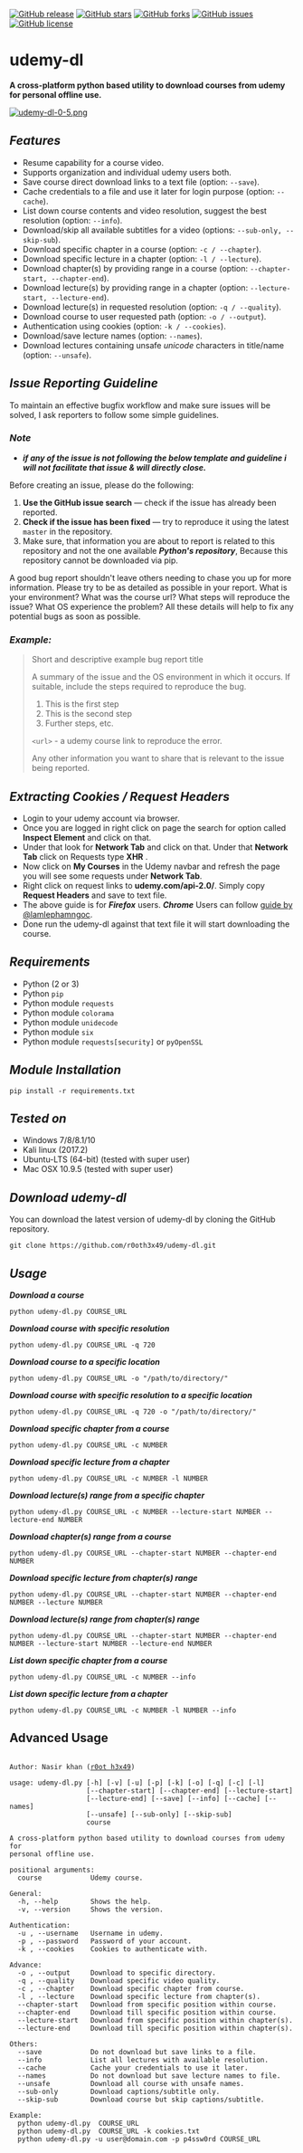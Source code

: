 [![GitHub release](https://img.shields.io/badge/release-v0.5-brightgreen.svg?style=flat-square)](https://github.com/r0oth3x49/udemy-dl/releases/tag/v0.5)
[![GitHub stars](https://img.shields.io/github/stars/r0oth3x49/udemy-dl.svg?style=flat-square)](https://github.com/r0oth3x49/udemy-dl/stargazers)
[![GitHub forks](https://img.shields.io/github/forks/r0oth3x49/udemy-dl.svg?style=flat-square)](https://github.com/r0oth3x49/udemy-dl/network)
[![GitHub issues](https://img.shields.io/github/issues/r0oth3x49/udemy-dl.svg?style=flat-square)](https://github.com/r0oth3x49/udemy-dl/issues)
[![GitHub license](https://img.shields.io/github/license/r0oth3x49/udemy-dl.svg?style=flat-square)](https://github.com/r0oth3x49/udemy-dl/blob/master/LICENSE)

# udemy-dl
**A cross-platform python based utility to download courses from udemy for personal offline use.**

[![udemy-dl-0-5.png](https://s26.postimg.cc/67x3wfak9/udemy-dl-0-5.png)](https://postimg.cc/image/s73ijmred/)

## ***Features***

- Resume capability for a course video.
- Supports organization and individual udemy users both.
- Save course direct download links to a text file (option: `--save`).
- Cache credentials to a file and use it later for login purpose (option: `--cache`).
- List down course contents and video resolution, suggest the best resolution (option: `--info`).
- Download/skip all available subtitles for a video (options: `--sub-only, --skip-sub`).
- Download specific chapter in a course (option: `-c / --chapter`).
- Download specific lecture in a chapter (option: `-l / --lecture`).
- Download chapter(s) by providing range in a course (option: `--chapter-start, --chapter-end`).
- Download lecture(s) by providing range in a chapter (option: `--lecture-start, --lecture-end`).
- Download lecture(s) in requested resolution (option: `-q / --quality`).
- Download course to user requested path (option: `-o / --output`).
- Authentication using cookies (option: `-k / --cookies`).
- Download/save lecture names (option: `--names`).
- Download lectures containing unsafe *unicode* characters in title/name (option: `--unsafe`).

## ***Issue Reporting Guideline***

To maintain an effective bugfix workflow and make sure issues will be solved, I ask reporters to follow some simple guidelines.

### ***Note***
 - ***if any of the issue is not following the below template and guideline i will not facilitate that issue & will directly close.***

Before creating an issue, please do the following:

1. **Use the GitHub issue search** &mdash; check if the issue has already been reported.
2. **Check if the issue has been fixed** &mdash; try to reproduce it using the latest `master` in the repository.
3. Make sure, that information you are about to report is related to this repository 
   and not the one available ***Python's repository***, Because this repository cannot be downloaded via pip.

A good bug report shouldn't leave others needing to chase you up for more
information. Please try to be as detailed as possible in your report. What is
your environment? What was the course url? What steps will reproduce the issue? What OS
experience the problem? All these details will help to fix any potential bugs as soon as possible.

### ***Example:***

> Short and descriptive example bug report title
>
> A summary of the issue and the OS environment in which it occurs. If
> suitable, include the steps required to reproduce the bug.
>
> 1. This is the first step
> 2. This is the second step
> 3. Further steps, etc.
>
> `<url>` - a udemy course link to reproduce the error.
>
> Any other information you want to share that is relevant to the issue being reported.

## ***Extracting Cookies / Request Headers***

 - Login to your udemy account via browser.
 - Once you are logged in right click on page the search for option called **Inspect Element** and click on that.
 - Under that look for **Network Tab** and click on that. Under that **Network Tab** click on Requests type **XHR** .
 - Now click on **My Courses** in the Udemy navbar and refresh the page you will see some requests under **Network Tab**.
 - Right click on request links to **udemy.com/api-2.0/**. Simply copy **Request Headers** and save to text file.
 - The above guide is for ***Firefox*** users. ***Chrome*** Users can follow [guide by @lamlephamngoc](https://github.com/r0oth3x49/udemy-dl/issues/303#issuecomment-441345792).
 - Done run the udemy-dl against that text file it will start downloading the course.

## ***Requirements***

- Python (2 or 3)
- Python `pip`
- Python module `requests`
- Python module `colorama`
- Python module `unidecode`
- Python module `six`
- Python module `requests[security]` or `pyOpenSSL`

## ***Module Installation***

	pip install -r requirements.txt
	
## ***Tested on***

- Windows 7/8/8.1/10
- Kali linux (2017.2)
- Ubuntu-LTS (64-bit) (tested with super user)
- Mac OSX 10.9.5 (tested with super user)
 
## ***Download udemy-dl***

You can download the latest version of udemy-dl by cloning the GitHub repository.

	git clone https://github.com/r0oth3x49/udemy-dl.git


## ***Usage***

***Download a course***

    python udemy-dl.py COURSE_URL
  
***Download course with specific resolution***

    python udemy-dl.py COURSE_URL -q 720
  
***Download course to a specific location***

    python udemy-dl.py COURSE_URL -o "/path/to/directory/"
  
***Download course with specific resolution to a specific location***

    python udemy-dl.py COURSE_URL -q 720 -o "/path/to/directory/"

***Download specific chapter from a course***

    python udemy-dl.py COURSE_URL -c NUMBER

***Download specific lecture from a chapter***

    python udemy-dl.py COURSE_URL -c NUMBER -l NUMBER

***Download lecture(s) range from a specific chapter***

    python udemy-dl.py COURSE_URL -c NUMBER --lecture-start NUMBER --lecture-end NUMBER

***Download chapter(s) range from a course***

    python udemy-dl.py COURSE_URL --chapter-start NUMBER --chapter-end NUMBER

***Download specific lecture from chapter(s) range***

    python udemy-dl.py COURSE_URL --chapter-start NUMBER --chapter-end NUMBER --lecture NUMBER

***Download lecture(s) range from chapter(s) range***

    python udemy-dl.py COURSE_URL --chapter-start NUMBER --chapter-end NUMBER --lecture-start NUMBER --lecture-end NUMBER

***List down specific chapter from a course***

    python udemy-dl.py COURSE_URL -c NUMBER --info

***List down specific lecture from a chapter***

    python udemy-dl.py COURSE_URL -c NUMBER -l NUMBER --info


## **Advanced Usage**

<pre><code>
Author: Nasir khan (<a href="http://r0oth3x49.herokuapp.com/">r0ot h3x49</a>)

usage: udemy-dl.py [-h] [-v] [-u] [-p] [-k] [-o] [-q] [-c] [-l]
                   [--chapter-start] [--chapter-end] [--lecture-start]
                   [--lecture-end] [--save] [--info] [--cache] [--names]
                   [--unsafe] [--sub-only] [--skip-sub]
                   course

A cross-platform python based utility to download courses from udemy for
personal offline use.

positional arguments:
  course            Udemy course.

General:
  -h, --help        Shows the help.
  -v, --version     Shows the version.

Authentication:
  -u , --username   Username in udemy.
  -p , --password   Password of your account.
  -k , --cookies    Cookies to authenticate with.

Advance:
  -o , --output     Download to specific directory.
  -q , --quality    Download specific video quality.
  -c , --chapter    Download specific chapter from course.
  -l , --lecture    Download specific lecture from chapter(s).
  --chapter-start   Download from specific position within course.
  --chapter-end     Download till specific position within course.
  --lecture-start   Download from specific position within chapter(s).
  --lecture-end     Download till specific position within chapter(s).

Others:
  --save            Do not download but save links to a file.
  --info            List all lectures with available resolution.
  --cache           Cache your credentials to use it later.
  --names           Do not download but save lecture names to file.
  --unsafe          Download all course with unsafe names.
  --sub-only        Download captions/subtitle only.
  --skip-sub        Download course but skip captions/subtitle.

Example:
  python udemy-dl.py  COURSE_URL
  python udemy-dl.py  COURSE_URL -k cookies.txt
  python udemy-dl.py -u user@domain.com -p p4ssw0rd COURSE_URL
</code></pre>

